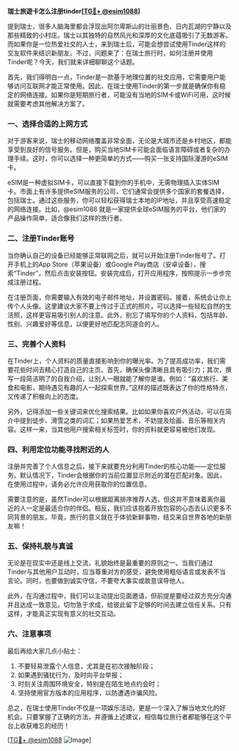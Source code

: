 **瑞士旅遊卡怎么注册tinder[[TG💪+ @esim1088](https://t.me/s/esim1088)]**

提到瑞士，很多人脑海里都会浮现出阿尔卑斯山的壮丽景色、日内瓦湖的宁静以及那些精致的小村庄。瑞士以其独特的自然风光和深厚的文化底蕴吸引了无数游客。而如果你是一位热爱社交的人士，来到瑞士后，可能会想尝试使用Tinder这样的交友软件来结识新朋友。不过，问题来了：在瑞士旅行时，如何注册并使用Tinder呢？今天，我们就来详细聊聊这个话题。

首先，我们得明白一点，Tinder是一款基于地理位置的社交应用，它需要用户能够访问互联网才能正常使用。因此，在瑞士使用Tinder的第一步就是确保你有稳定的网络连接。如果你是短期旅行者，可能没有当地的SIM卡或WiFi可用，这时候就需要考虑其他解决方案了。

### 一、选择合适的上网方式

对于游客来说，瑞士的移动网络覆盖非常全面，无论是大城市还是乡村地区，都能享受到良好的信号服务。但是，购买当地SIM卡可能会面临语言障碍或者复杂的办理手续。这时，你可以选择一种更简单的方式——购买一张支持国际漫游的eSIM卡。

eSIM是一种虚拟SIM卡，可以直接下载到你的手机中，无需物理插入实体SIM卡。市面上有许多提供eSIM服务的公司，它们通常会提供多个国家的套餐选择，包括瑞士。通过这些服务，你可以轻松获得瑞士本地的IP地址，并且享受高速稳定的网络连接。比如，@esim1088 就是一家提供全球eSIM服务的平台，他们家的产品操作简单，适合像我们这样的旅行者。

### 二、注册Tinder账号

当你确认自己的设备已经能够正常联网之后，就可以开始注册Tinder账号了。打开手机上的App Store（苹果设备）或Google Play商店（安卓设备），搜索“Tinder”，然后点击安装按钮。安装完成后，打开应用程序，按照提示一步步完成注册过程。

在注册页面，你需要输入有效的电子邮件地址，并设置密码。接着，系统会让你上传个人头像。这里建议大家不要上传过于正式的照片，可以选择一些轻松自然的生活照，这样更容易吸引别人的注意。此外，别忘了填写你的个人资料，包括年龄、性别、兴趣爱好等信息，以便更好地匹配志同道合的人。

### 三、完善个人资料

在Tinder上，个人资料的质量直接影响到你的曝光率。为了提高成功率，我们需要花些时间去精心打造自己的主页。首先，确保头像清晰且具有吸引力；其次，撰写一段简洁明了的自我介绍，让别人一眼就能了解你是谁。例如：“喜欢旅行、美食和电影，期待遇见有趣的人一起探索世界。”这样的描述既表达了你的性格特点，又传递了积极向上的态度。

另外，记得添加一些关键词来优化搜索结果。比如如果你喜欢户外活动，可以在简介中提到徒步、滑雪之类的词汇；如果热爱艺术，不妨提及绘画、音乐等相关内容。这样一来，当其他用户搜索相关标签时，你的资料就更容易被他们发现。

### 四、利用定位功能寻找附近的人

注册并完善了个人信息之后，接下来就要充分利用Tinder的核心功能——定位服务。默认情况下，Tinder会根据你的当前位置显示附近的潜在匹配对象。因此，在使用过程中，请务必允许应用获取你的位置信息。

需要注意的是，虽然Tinder可以根据距离排序推荐人选，但这并不意味着离你最近的人一定是最适合你的伴侣。相反，我们应该抱着开放包容的心态去认识更多不同背景的朋友。毕竟，旅行的意义就在于体验新鲜事物，结交来自世界各地的新朋友嘛！

### 五、保持礼貌与真诚

无论是在现实中还是线上交流，礼貌始终是最重要的原则之一。当我们通过Tinder与其他用户互动时，应当尊重对方的感受，避免使用粗俗语言或发表不当言论。同时，也要做到诚实守信，不要夸大事实或故意误导他人。

此外，在沟通过程中，我们可以主动提出见面邀请，但前提是要经过双方充分沟通并且达成一致意见。切勿急于求成，给彼此留下足够的时间去建立信任关系。只有这样，才能真正实现有意义的社交互动。

### 六、注意事项

最后再给大家几点小贴士：

1. 不要轻易泄露个人信息，尤其是在初次接触阶段；
2. 如果遇到骚扰行为，及时向平台举报；
3. 时刻关注周围环境安全，特别是在陌生地点约会时；
4. 坚持使用官方版本的应用程序，以防遭遇诈骗风险。

总之，在瑞士使用Tinder不仅是一项娱乐活动，更是一个深入了解当地文化的好机会。只要掌握了正确的方法，并遵循上述建议，相信每位旅行者都能够在这个平台上收获难忘的经历！

[[TG💪+ @esim1088](https://t.me/s/esim1088) ![Image](https://i.postimg.cc/4NQfJmqS/Snipaste-2025-05-13-00-14-12.png)]